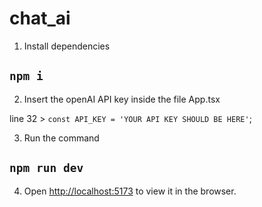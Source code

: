 # chat_ai

1. Install dependencies

## `npm i`

2. Insert the openAI API key inside the file App.tsx

line 32 > `const API_KEY = 'YOUR API KEY SHOULD BE HERE'`;

3. Run the command

## `npm run dev`

4. Open [http://localhost:5173](http://localhost:5173) to view it in the browser.
